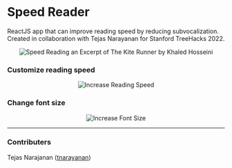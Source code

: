 # Speed Reader
ReactJS app that can improve reading speed by reducing subvocalization. Created in collaboration with Tejas Narayanan for Stanford TreeHacks 2022.

<p align="center">
  <img src="https://imgur.com/GCP920g.gif?" alt="Speed Reading an Excerpt of The Kite Runner by Khaled Hosseini"/>
</p>

### Customize reading speed
<p align="center">
  <img src="https://imgur.com/4ElHflE.gif?" alt="Increase Reading Speed"/>
</p>

### Change font size
<p align="center">
  <img src="https://imgur.com/Nymbw7d.gif?" alt="Increase Font Size"/>
</p>

<hr>
<h3>Contributers</h3>
Tejas Narajanan (<a href="https://github.com/tnarayanan">tnarayanan</a>)
